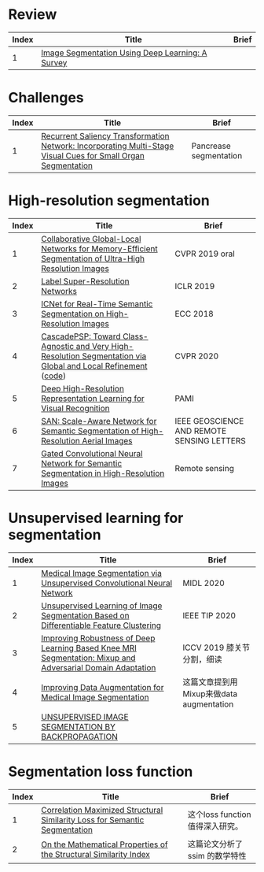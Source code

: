 # Review
|Index|Title|Brief|
|----|----|----|
|1|[Image Segmentation Using Deep Learning: A Survey](https://arxiv.org/pdf/2001.05566.pdf)||

# Challenges
|Index|Title|Brief|
|----|----|----|
|1|[Recurrent Saliency Transformation Network: Incorporating Multi-Stage Visual Cues for Small Organ Segmentation](https://arxiv.org/pdf/1709.04518.pdf)|Pancrease segmentation|

# High-resolution segmentation

|Index|Title|Brief|
|----|----|----|
|1|[Collaborative Global-Local Networks for Memory-Efficient Segmentation of Ultra-High Resolution Images](https://arxiv.org/abs/1905.06368)|CVPR 2019 oral|
|2|[Label Super-Resolution Networks](https://openreview.net/pdf?id=rkxwShA9Ym)|ICLR 2019|
|3|[ICNet for Real-Time Semantic Segmentation on High-Resolution Images](https://hszhao.github.io/papers/eccv18_icnet.pdf)|ECC 2018|
|4|[CascadePSP: Toward Class-Agnostic and Very High-Resolution Segmentation via Global and Local Refinement](http://hkchengad.student.ust.hk/CascadePSP/CascadePSP.pdf) ([code](https://github.com/hkchengrex/CascadePSP))|CVPR 2020|
|5|[Deep High-Resolution Representation Learning for Visual Recognition](https://arxiv.org/pdf/1908.07919.pdf)|PAMI|
|6|[SAN: Scale-Aware Network for Semantic Segmentation of High-Resolution Aerial Images](https://arxiv.org/pdf/1907.03089.pdf)|IEEE GEOSCIENCE AND REMOTE SENSING LETTERS|
|7|[Gated Convolutional Neural Network for Semantic Segmentation in High-Resolution Images](https://www.mdpi.com/2072-4292/9/5/446/htm)|Remote sensing|

# Unsupervised learning for segmentation
|Index|Title|Brief|
|----|----|----|
|1|[Medical Image Segmentation via Unsupervised Convolutional Neural Network](https://arxiv.org/pdf/2001.10155.pdf)|MIDL 2020|
|2|[Unsupervised Learning of Image Segmentation Based on Differentiable Feature Clustering](https://arxiv.org/pdf/2007.09990.pdf)|IEEE TIP 2020|
|3|[Improving Robustness of Deep Learning Based Knee MRI Segmentation: Mixup and Adversarial Domain Adaptation](https://openaccess.thecvf.com/content_ICCVW_2019/papers/VRMI/Panfilov_Improving_Robustness_of_Deep_Learning_Based_Knee_MRI_Segmentation_Mixup_ICCVW_2019_paper.pdf)|ICCV 2019 膝关节分割，细读|
|4|[Improving Data Augmentation for Medical Image Segmentation](https://openreview.net/references/pdf?id=B1-9HbnxX)|这篇文章提到用Mixup来做data augmentation|
|5|[UNSUPERVISED IMAGE SEGMENTATION BY BACKPROPAGATION](https://kanezaki.github.io/pytorch-unsupervised-segmentation/ICASSP2018_kanezaki.pdf)||

# Segmentation loss function
|Index|Title|Brief|
|----|----|----|
|1|[Correlation Maximized Structural Similarity Loss for Semantic Segmentation](https://arxiv.org/pdf/1910.08711.pdf)|这个loss function值得深入研究。|
|2|[On the Mathematical Properties of the Structural Similarity Index](https://ece.uwaterloo.ca/~z70wang/publications/TIP_SSIM_MathProperties.pdf)|这篇论文分析了ssim 的数学特性|


